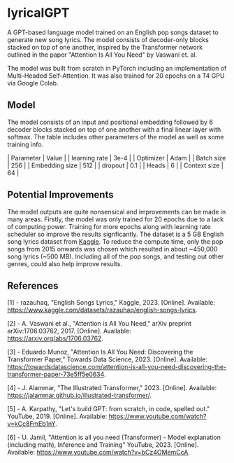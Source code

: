 # lyricalGPT

A GPT-based language model trained on an English pop songs dataset to generate new song lyrics. The model
consists of decoder-only blocks stacked on top of one another, inspired by the Transformer network
outlined in the paper "Attention Is All You Need" by Vaswani et. al.

The model was built from scratch in PyTorch including an implementation of Multi-Headed
Self-Attention. It was also trained for 20 epochs on a T4 GPU via Google Colab.

## Model

The model consists of an input and positional embedding followed by 6 decoder blocks stacked
on top of one another with a final linear layer with softmax. The table includes other parameters
of the model as well as some training info.

| Parameter | Value |
| learning rate | 3e-4 |
| Optimizer | Adam |
| Batch size | 256 |
| Embedding size | 512 |
| dropout | 0.1 |
| Heads | 6 |
| Context size | 64 |

## Potential Improvements

The model outputs are quite nonsensical and improvements can be made in many areas. Firstly, the model was only trained
for 20 epochs due to a lack of computing power. Training for more epochs along with learning rate scheduler so improve
the results signficantly. The dataset is a 5 GB English song lyrics dataset from <a href="https://www.kaggle.com/datasets/razauhaq/english-songs-lyrics">Kaggle</a>. To reduce the compute time, only the pop songs from 2015 onwards was chosen which
resulted in about ~450,000 song lyrics (~500 MB). Including all of the pop songs, and testing out other genres, could also
help improve results.

## References

[1] - razauhaq, "English Songs Lyrics," Kaggle, 2023. [Online]. Available: https://www.kaggle.com/datasets/razauhaq/english-songs-lyrics.

[2] - A. Vaswani et al., "Attention is All You Need," arXiv preprint arXiv:1706.03762, 2017. [Online]. Available: https://arxiv.org/abs/1706.03762.

[3] - Eduardo Munoz, "Attention Is All You Need: Discovering the Transformer Paper," Towards Data Science, 2023. [Online]. Available: https://towardsdatascience.com/attention-is-all-you-need-discovering-the-transformer-paper-73e5ff5e0634.

[4] - J. Alammar, "The Illustrated Transformer," 2023. [Online]. Available: https://jalammar.github.io/illustrated-transformer/.

[5] - A. Karpathy, "Let's build GPT: from scratch, in code, spelled out." YouTube, 2019. [Online]. Available: https://www.youtube.com/watch?v=kCc8FmEb1nY.

[6] - U. Jamil, "Attention is all you need (Transformer) - Model explanation (including math), Inference and Training" YouTube, 2023. [Online]. Available: https://www.youtube.com/watch?v=bCz4OMemCcA.

